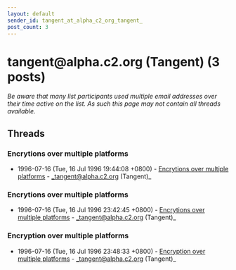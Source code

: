 ```yaml
---
layout: default
sender_id: tangent_at_alpha_c2_org_tangent_
post_count: 3
---
```


# tangent<span>@</span>alpha.c2.org (Tangent) (3 posts)

_Be aware that many list participants used multiple email addresses over their time active on the list. As such this page may not contain all threads available._

## Threads

### Encrytions over multiple platforms
+ 1996-07-16 (Tue, 16 Jul 1996 19:44:08 +0800) - [Encrytions over multiple platforms](/archive/1996/07/8c2c2dd667a3371d3993710e755166c272ea6a0abf11e5b41f50e835e0b384ed) - _tangent@alpha.c2.org (Tangent)_

### Encrytions over multiple platforms
+ 1996-07-16 (Tue, 16 Jul 1996 23:42:45 +0800) - [Encrytions over multiple platforms](/archive/1996/07/b9802977d07e5c2fc29e958e8934d32698b88bf3e6ae9946a498742ab4d4500a) - _tangent@alpha.c2.org (Tangent)_

### Encryption over multiple platforms
+ 1996-07-16 (Tue, 16 Jul 1996 23:48:33 +0800) - [Encryption over multiple platforms](/archive/1996/07/19aaf748b130715caaa09d9e6168eed8f7a62553f20e813a4ed6bb32f1090ce9) - _tangent@alpha.c2.org (Tangent)_

